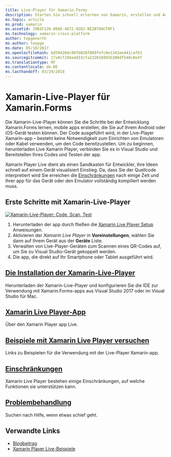 ```yaml
---
title: Live-Player für Xamarin.Forms
description: Starten Sie schnell erlernen von Xamarin, erstellen und Ausführen von apps auf Ihrem Android oder iOS-Gerät.
ms.topic: article
ms.prod: xamarin
ms.assetid: 19B1F126-866E-4672-92D2-BE2B70ACF0F1
ms.technology: xamarin-cross-platform
author: topgenorth
ms.author: toopge
ms.date: 05/10/2017
ms.openlocfilehash: bd594204c90fb020f089fefc0e1341ee441caf63
ms.sourcegitcommit: 17a9cf246a4d33cfa232016992b308df540c8e4f
ms.translationtype: MT
ms.contentlocale: de-DE
ms.lasthandoff: 03/29/2018
---
```

# <a name="xamarin-live-player-for-xamarinforms"></a>Xamarin-Live-Player für Xamarin.Forms

Die Xamarin-Live-Player können Sie die Schritte bei der Entwicklung Xamarin.Forms lernen, mobile apps erstellen, die Sie auf Ihrem Android oder iOS-Gerät testen können. Der Code ausgeführt wird, in der Live-Player Xamarin-app – besteht keine Notwendigkeit zum Einrichten von Emulatoren oder Kabel verwenden, um den Code bereitzustellen. Um zu beginnen, herunterladen Live Xamarin Player, verbinden Sie es in Visual Studio und Bereitstellen Ihres Codes und Testen der app. 

Xamarin Player Live dient als einen Sandkasten für Entwickler, ihre Ideen schnell auf einem Gerät visualisiert Einstieg. Da, dass Sie der Quellcode interpretiert wird Sie erreichen die [Einschränkungen](limitations.md) nach einige Zeit und Ihrer app für das Gerät oder den Emulator vollständig kompiliert werden muss.

## <a name="get-started-with-xamarin-live-player"></a>Erste Schritte mit Xamarin-Live-Player

[![Xamarin-Live-Player: Code, Scan, Test](images/xamarin-live.png)](images/xamarin-live-sml.png#lightbox)

1. Herunterladen der app durch fließen die [Xamarin Live Player Setup](install.md) Anweisungen.
2. Aktivieren der *Xamarin Live Player* in **Voreinstellungen**, wählen Sie dann auf Ihrem Gerät aus der **Geräte** Liste.
2. Verwalten von Live-Player-Geräten zum Scannen eines QR-Codes auf, um Sie zu Visual Studio-Gerät gekoppelt werden.
3. Die app, die direkt auf Ihr Smartphone oder Tablet ausgeführt wird.

## <a name="xamarin-live-player-setupinstallmd"></a>[Die Installation der Xamarin-Live-Player](install.md)

Herunterladen der Xamarin-Live-Player und konfigurieren Sie die IDE zur Verwendung mit Xamarin.Forms-apps aus Visual Studio 2017 oder im Visual Studio für Mac. 

## <a name="xamarin-live-player-appplayermd"></a>[Xamarin Live Player-App](player.md)

Über den Xamarin Player app Live.

## <a name="samples-to-try-with-xamarin-live-playersamplesmd"></a>[Beispiele mit Xamarin Live Player versuchen](samples.md)

Links zu Beispielen für die Verwendung mit der Live-Player Xamarin-app.

## <a name="limitationslimitationsmd"></a>[Einschränkungen](limitations.md)

Xamarin Live Player bestehen einige Einschränkungen, auf welche Funktionen sie unterstützen kann.

## <a name="troubleshootingtroubleshootingmd"></a>[Problembehandlung](troubleshooting.md)

Suchen nach Hilfe, wenn etwas schief geht.


## <a name="related-links"></a>Verwandte Links

- [Blogbeitrag](https://blog.xamarin.com/live-player/)
- [Xamarin Player Live-Beispiele](https://developer.xamarin.com/samples/xamarin-live-player/all/)
